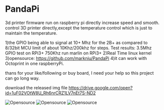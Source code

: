 # PandaPi
3d printer firmware run on raspberry pi directly increase speed and smooth. 
control 3D printer directly,except the temperature control which is just to maintain the temperature.

1)the GPIO being able to signal at 10+ Mhz for the 2B+ as compared to 8/32bit MCU limit of about 10Khz/200khz for steps.
Test results:
3.5Mhz GPIO test on RPi3+
750Khz run marlin on RPi3+
2)Real Time linux kernel
3)opensource: https://github.com/markniu/PandaPi
4)it can work with Octoprint in one raspberryPi.

thans for your like/following or buy board, I need your help so this project can go long way.

download the released img file
https://drive.google.com/open?id=1uF02VOtW8U_Rh6nrCRZ1LV7nEt7S-ND2

![Opensource](https://raw.githubusercontent.com/markniu/PandaPi/master/doc/dlg.png)
![Opensource](https://raw.githubusercontent.com/markniu/PandaPi/master/doc/case.jpg)
![Opensource](https://raw.githubusercontent.com/markniu/PandaPi/master/doc/connector.jpg)

